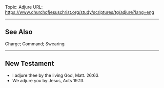 Topic: Adjure
URL: https://www.churchofjesuschrist.org/study/scriptures/tg/adjure?lang=eng

---

## See Also

Charge; Command; Swearing

---

## New Testament

- I adjure thee by the living God, Matt. 26:63.
- We adjure you by Jesus, Acts 19:13.

